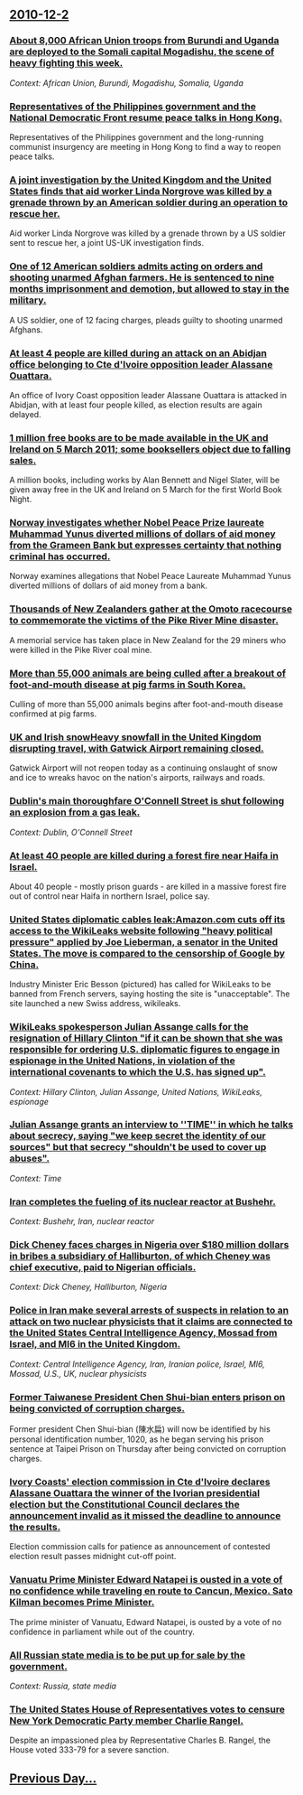 ## [2010-12-2](/news/2010/12/2/index.md)

### [About 8,000 African Union troops from Burundi and Uganda are deployed to the Somali capital Mogadishu, the scene of heavy fighting this week. ](/news/2010/12/2/about-8-000-african-union-troops-from-burundi-and-uganda-are-deployed-to-the-somali-capital-mogadishu-the-scene-of-heavy-fighting-this-week.md)
_Context: African Union, Burundi, Mogadishu, Somalia, Uganda_

### [Representatives of the Philippines government and the National Democratic Front resume peace talks in Hong Kong. ](/news/2010/12/2/representatives-of-the-philippines-government-and-the-national-democratic-front-resume-peace-talks-in-hong-kong.md)
Representatives of the Philippines government and the long-running communist insurgency are meeting in Hong Kong to find a way to reopen peace talks.

### [A joint investigation by the United Kingdom and the United States finds that aid worker Linda Norgrove was killed by a grenade thrown by an American soldier during an operation to rescue her. ](/news/2010/12/2/a-joint-investigation-by-the-united-kingdom-and-the-united-states-finds-that-aid-worker-linda-norgrove-was-killed-by-a-grenade-thrown-by-an.md)
Aid worker Linda Norgrove was killed by a grenade thrown by a US soldier sent to rescue her, a joint US-UK investigation finds.

### [One of 12 American soldiers admits acting on orders and shooting unarmed Afghan farmers. He is sentenced to nine months imprisonment and demotion, but allowed to stay in the military. ](/news/2010/12/2/one-of-12-american-soldiers-admits-acting-on-orders-and-shooting-unarmed-afghan-farmers-he-is-sentenced-to-nine-months-imprisonment-and-dem.md)
A US soldier, one of 12 facing charges, pleads guilty to shooting unarmed Afghans.

### [At least 4 people are killed during an attack on an Abidjan office belonging to Cte d'Ivoire opposition leader Alassane Ouattara. ](/news/2010/12/2/at-least-4-people-are-killed-during-an-attack-on-an-abidjan-office-belonging-to-cote-d-ivoire-opposition-leader-alassane-ouattara.md)
An office of Ivory Coast opposition leader Alassane Ouattara is attacked in Abidjan, with at least four people killed, as election results are again delayed.

### [1 million free books are to be made available in the UK and Ireland on 5 March 2011; some booksellers object due to falling sales. ](/news/2010/12/2/1-million-free-books-are-to-be-made-available-in-the-uk-and-ireland-on-5-march-2011-some-booksellers-object-due-to-falling-sales.md)
A million books, including works by Alan Bennett and Nigel Slater, will be given away free in the UK and Ireland on 5 March for the first World Book Night.

### [Norway investigates whether Nobel Peace Prize laureate Muhammad Yunus diverted millions of dollars of aid money from the Grameen Bank but expresses certainty that nothing criminal has occurred. ](/news/2010/12/2/norway-investigates-whether-nobel-peace-prize-laureate-muhammad-yunus-diverted-millions-of-dollars-of-aid-money-from-the-grameen-bank-but-ex.md)
Norway examines allegations that Nobel Peace Laureate Muhammad Yunus diverted millions of dollars of aid money from a bank.

### [Thousands of New Zealanders gather at the Omoto racecourse to commemorate the victims of the Pike River Mine disaster. ](/news/2010/12/2/thousands-of-new-zealanders-gather-at-the-omoto-racecourse-to-commemorate-the-victims-of-the-pike-river-mine-disaster.md)
A memorial service has taken place in New Zealand for the 29 miners who were killed in the Pike River coal mine.

### [More than 55,000 animals are being culled after a breakout of foot-and-mouth disease at pig farms in South Korea. ](/news/2010/12/2/more-than-55-000-animals-are-being-culled-after-a-breakout-of-foot-and-mouth-disease-at-pig-farms-in-south-korea.md)
Culling of more than 55,000 animals begins after foot-and-mouth disease confirmed at pig farms.

### [UK and Irish snowHeavy snowfall in the United Kingdom disrupting travel, with Gatwick Airport remaining closed. ](/news/2010/12/2/uk-and-irish-snowpheavy-snowfall-in-the-united-kingdom-disrupting-travel-with-gatwick-airport-remaining-closed.md)
Gatwick Airport will not reopen today as a continuing onslaught of snow and ice to wreaks havoc on the nation&#039;s airports, railways and roads.

### [Dublin's main thoroughfare O'Connell Street is shut following an explosion from a gas leak. ](/news/2010/12/2/dublin-s-main-thoroughfare-o-connell-street-is-shut-following-an-explosion-from-a-gas-leak.md)
_Context: Dublin, O'Connell Street_

### [At least 40 people are killed during a forest fire near Haifa in Israel. ](/news/2010/12/2/at-least-40-people-are-killed-during-a-forest-fire-near-haifa-in-israel.md)
About 40 people - mostly prison guards - are killed in a massive forest fire out of control near Haifa in northern Israel, police say.

### [United States diplomatic cables leak:Amazon.com cuts off its access to the WikiLeaks website following "heavy political pressure" applied by Joe Lieberman, a senator in the United States. The move is compared to the censorship of Google by China. ](/news/2010/12/2/united-states-diplomatic-cables-leak-pamazon-com-cuts-off-its-access-to-the-wikileaks-website-following-heavy-political-pressure-applied-b.md)
Industry&#x20;Minister&#x20;Eric&#x20;Besson&#x20;&#x28;pictured&#x29;&#x20;has&#x20;called&#x20;for&#x20;WikiLeaks&#x20;to&#x20;be&#x20;banned&#x20;from&#x20;French&#x20;servers,&#x20;saying&#x20;hosting&#x20;the&#x20;site&#x20;is&#x20;&quot;unacceptable&quot;.&#x20;The&#x20;site&#x20;launched&#x20;a&#x20;new&#x20;Swiss&#x20;address,&#x20;wikileaks.

### [WikiLeaks spokesperson Julian Assange calls for the resignation of Hillary Clinton "if it can be shown that she was responsible for ordering U.S. diplomatic figures to engage in espionage in the United Nations, in violation of the international covenants to which the U.S. has signed up". ](/news/2010/12/2/wikileaks-spokesperson-julian-assange-calls-for-the-resignation-of-hillary-clinton-if-it-can-be-shown-that-she-was-responsible-for-ordering.md)
_Context: Hillary Clinton, Julian Assange, United Nations, WikiLeaks, espionage_

### [Julian Assange grants an interview to ''TIME'' in which he talks about secrecy, saying "we keep secret the identity of our sources" but that secrecy "shouldn't be used to cover up abuses". ](/news/2010/12/2/julian-assange-grants-an-interview-to-time-in-which-he-talks-about-secrecy-saying-we-keep-secret-the-identity-of-our-sources-but-that.md)
_Context: Time_

### [Iran completes the fueling of its nuclear reactor at Bushehr. ](/news/2010/12/2/iran-completes-the-fueling-of-its-nuclear-reactor-at-bushehr.md)
_Context: Bushehr, Iran, nuclear reactor_

### [Dick Cheney faces charges in Nigeria over $180 million dollars in bribes a subsidiary of Halliburton, of which Cheney was chief executive, paid to Nigerian officials. ](/news/2010/12/2/dick-cheney-faces-charges-in-nigeria-over-180-million-dollars-in-bribes-a-subsidiary-of-halliburton-of-which-cheney-was-chief-executive-p.md)
_Context: Dick Cheney, Halliburton, Nigeria_

### [Police in Iran make several arrests of suspects in relation to an attack on two nuclear physicists that it claims are connected to the United States Central Intelligence Agency, Mossad from Israel, and MI6 in the United Kingdom. ](/news/2010/12/2/police-in-iran-make-several-arrests-of-suspects-in-relation-to-an-attack-on-two-nuclear-physicists-that-it-claims-are-connected-to-the-unite.md)
_Context: Central Intelligence Agency, Iran, Iranian police, Israel, MI6, Mossad, U.S., UK, nuclear physicists_

### [Former Taiwanese President Chen Shui-bian enters prison on being convicted of corruption charges. ](/news/2010/12/2/former-taiwanese-president-chen-shui-bian-enters-prison-on-being-convicted-of-corruption-charges.md)
Former president Chen Shui-bian (陳水扁) will now be identified by his personal identification number, 1020, as he began serving his prison sentence at Taipei Prison on Thursday after being convicted on corruption charges.

### [Ivory Coasts' election commission in Cte d'Ivoire declares Alassane Ouattara the winner of the Ivorian presidential election but the Constitutional Council declares the announcement invalid as it missed the deadline to announce the results. ](/news/2010/12/2/ivory-coasts-election-commission-in-cote-d-ivoire-declares-alassane-ouattara-the-winner-of-the-ivorian-presidential-election-but-the-consti.md)
Election commission calls for patience as announcement of contested election result passes midnight cut-off point.

### [Vanuatu Prime Minister Edward Natapei is ousted in a vote of no confidence while traveling en route to Cancun, Mexico. Sato Kilman becomes Prime Minister. ](/news/2010/12/2/vanuatu-prime-minister-edward-natapei-is-ousted-in-a-vote-of-no-confidence-while-traveling-en-route-to-cancun-mexico-sato-kilman-becomes-p.md)
The prime minister of Vanuatu, Edward Natapei, is ousted by a vote of no confidence in parliament while out of the country.

### [All Russian state media is to be put up for sale by the government. ](/news/2010/12/2/all-russian-state-media-is-to-be-put-up-for-sale-by-the-government.md)
_Context: Russia, state media_

### [The United States House of Representatives votes to censure New York Democratic Party member Charlie Rangel. ](/news/2010/12/2/the-united-states-house-of-representatives-votes-to-censure-new-york-democratic-party-member-charlie-rangel.md)
Despite an impassioned plea by Representative Charles B. Rangel, the House voted 333-79 for a severe sanction.

## [Previous Day...](/news/2010/12/1/index.md)

